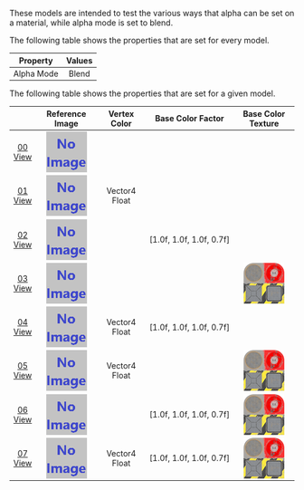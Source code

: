 These models are intended to test the various ways that alpha can be set on a material, while alpha mode is set to blend.  

The following table shows the properties that are set for every model.  

| Property | **Values** |
| :---: | :---: |
| Alpha Mode | Blend |


The following table shows the properties that are set for a given model.  

|   | Reference Image | Vertex Color | Base Color Factor | Base Color Texture |
| :---: | :---: | :---: | :---: | :---: |
| [00](Material_AlphaBlend_00.gltf)<br>[View](https://sandbox.babylonjs.com/) | <img src="ReferenceImages/Material_AlphaBlend_00.png" align="middle"> |   |   |   |
| [01](Material_AlphaBlend_01.gltf)<br>[View](https://sandbox.babylonjs.com/) | <img src="ReferenceImages/Material_AlphaBlend_01.png" align="middle"> | Vector4 Float |   |   |
| [02](Material_AlphaBlend_02.gltf)<br>[View](https://sandbox.babylonjs.com/) | <img src="ReferenceImages/Material_AlphaBlend_02.png" align="middle"> |   | [1.0f,&nbsp;1.0f,&nbsp;1.0f,&nbsp;0.7f] |   |
| [03](Material_AlphaBlend_03.gltf)<br>[View](https://sandbox.babylonjs.com/) | <img src="ReferenceImages/Material_AlphaBlend_03.png" align="middle"> |   |   | <img src="Thumbnails/BaseColor_Plane.png" height="72" width="72" align="middle"> |
| [04](Material_AlphaBlend_04.gltf)<br>[View](https://sandbox.babylonjs.com/) | <img src="ReferenceImages/Material_AlphaBlend_04.png" align="middle"> | Vector4 Float | [1.0f,&nbsp;1.0f,&nbsp;1.0f,&nbsp;0.7f] |   |
| [05](Material_AlphaBlend_05.gltf)<br>[View](https://sandbox.babylonjs.com/) | <img src="ReferenceImages/Material_AlphaBlend_05.png" align="middle"> | Vector4 Float |   | <img src="Thumbnails/BaseColor_Plane.png" height="72" width="72" align="middle"> |
| [06](Material_AlphaBlend_06.gltf)<br>[View](https://sandbox.babylonjs.com/) | <img src="ReferenceImages/Material_AlphaBlend_06.png" align="middle"> |   | [1.0f,&nbsp;1.0f,&nbsp;1.0f,&nbsp;0.7f] | <img src="Thumbnails/BaseColor_Plane.png" height="72" width="72" align="middle"> |
| [07](Material_AlphaBlend_07.gltf)<br>[View](https://sandbox.babylonjs.com/) | <img src="ReferenceImages/Material_AlphaBlend_07.png" align="middle"> | Vector4 Float | [1.0f,&nbsp;1.0f,&nbsp;1.0f,&nbsp;0.7f] | <img src="Thumbnails/BaseColor_Plane.png" height="72" width="72" align="middle"> |
 
